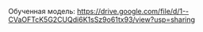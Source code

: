 Обученная модель: https://drive.google.com/file/d/1--CVaOFTcK5G2CUQdi6K1sSz9o61tx93/view?usp=sharing